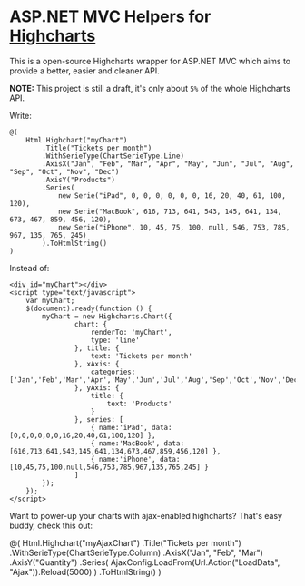# ASP.NET MVC Helpers for [Highcharts](http://www.highcharts.com/)

This is a open-source Highcharts wrapper for ASP.NET MVC which aims to provide a better, easier and cleaner API.

**NOTE:** This project is still a draft, it's only about `5%` of the whole Highcharts API.

Write:

```console
@(
    Html.Highchart("myChart")
        .Title("Tickets per month")
		.WithSerieType(ChartSerieType.Line)
        .AxisX("Jan", "Feb", "Mar", "Apr", "May", "Jun", "Jul", "Aug", "Sep", "Oct", "Nov", "Dec")
        .AxisY("Products")
        .Series(
            new Serie("iPad", 0, 0, 0, 0, 0, 0, 16, 20, 40, 61, 100, 120),
            new Serie("MacBook", 616, 713, 641, 543, 145, 641, 134, 673, 467, 859, 456, 120),
            new Serie("iPhone", 10, 45, 75, 100, null, 546, 753, 785, 967, 135, 765, 245)
        ).ToHtmlString()
)
```

Instead of:

```console
<div id="myChart"></div>
<script type="text/javascript">
    var myChart;
    $(document).ready(function () {
        myChart = new Highcharts.Chart({
				chart: {
					renderTo: 'myChart',
					type: 'line'
				}, title: {
					text: 'Tickets per month'
				}, xAxis: {
					categories: ['Jan','Feb','Mar','Apr','May','Jun','Jul','Aug','Sep','Oct','Nov','Dec']
				}, yAxis: {
					title: { 
						text: 'Products'
					}
				}, series: [
					{ name:'iPad', data: [0,0,0,0,0,0,16,20,40,61,100,120] },
					{ name:'MacBook', data: [616,713,641,543,145,641,134,673,467,859,456,120] },
					{ name:'iPhone', data: [10,45,75,100,null,546,753,785,967,135,765,245] }
				]
        });
    });
</script>
```

Want to power-up your charts with ajax-enabled highcharts? That's easy buddy, check this out:

@(
    Html.Highchart("myAjaxChart")
        .Title("Tickets per month")
        .WithSerieType(ChartSerieType.Column)
        .AxisX("Jan", "Feb", "Mar")
        .AxisY("Quantity")
        .Series(
            AjaxConfig.LoadFrom(Url.Action("LoadData", "Ajax")).Reload(5000)
        )
        .ToHtmlString()
)